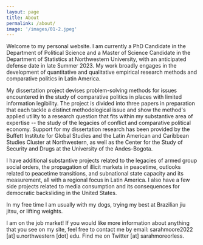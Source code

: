 ```yaml
---
layout: page
title: About
permalink: /about/
image: '/images/01-2.jpeg'
---
```


Welcome to my personal website. I am currently a PhD Candidate in the Department of Political Science and a Master of Science Candidate in the Department of Statistics at Northwestern University, with an anticipated defense date in late Summer 2023. My work broadly engages in the development of quantitative and qualitative empirical research methods and comparative politics in Latin America. 

My dissertation project devises problem-solving methods for issues encountered in the study of comparative politics in places with limited information legibility. The project is divided into three papers in preparation that each tackle a distinct methodological issue and show the method's applied utility to a research question that fits within my substantive area of expertise -- the study of the legacies of conflict and comparative political economy. Support for my dissertation research has been provided by the Buffett Institute for Global Studies and the Latin American and Caribbean Studies Cluster at Northwestern, as well as the Center for the Study of Security and Drugs at the University of the Andes-Bogota.   

I have additional substantive projects related to the legacies of armed group social orders, the propagation of illicit markets in peacetime, outlooks related to peacetime transitions, and subnational state capacity and its measurement, all with a regional focus in Latin America. I also have a few side projects related to media consumption and its consequences for democratic backsliding in the United States. 

In my free time I am usually with my dogs, trying my best at Brazilian jiu jitsu, or lifting weights. 

I am on the job market! If you would like more information about anything that you see on my site, feel free to contact me by email: sarahmoore2022 [at] u.northwestern [dot] edu. Find me on Twitter [at] sarahmoreorless. 